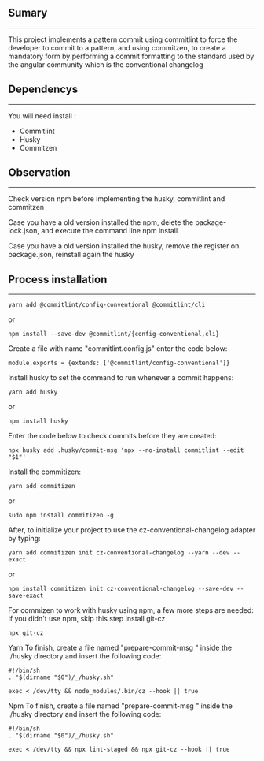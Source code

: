 ## Sumary

------

This project implements a pattern commit using commitlint to force the developer to commit to a pattern, and using commitzen, to create a mandatory form by performing a commit formatting to the standard used by the angular community which is the conventional changelog 

## Dependencys

------

You will need install :

- Commitlint
- Husky
- Commitzen

## Observation

------
Check version npm before implementing the husky, commitlint and commitzen

Case you have a old version installed the npm, delete the  package-lock.json, and execute the command line npm install  

Case you have a old version installed the husky, remove the register on package.json, reinstall again the husky

## Process installation

------

```
yarn add @commitlint/config-conventional @commitlint/cli
```

or

```
npm install --save-dev @commitlint/{config-conventional,cli}
```

Create a file with name "commitlint.config.js" enter the code below:

`module.exports = {extends: ['@commitlint/config-conventional']}`

Install husky to set the command to run whenever a commit happens:

```
yarn add husky
```

or 

```
npm install husky
```

Enter the code below to check commits before they are created:

```
npx husky add .husky/commit-msg 'npx --no-install commitlint --edit "$1"'
```

Install the commitizen:

```
yarn add commitizen
```

or 

```
sudo npm install commitizen -g
```

After, to initialize your project to use the cz-conventional-changelog adapter by typing:

```
yarn add commitizen init cz-conventional-changelog --yarn --dev --exact
```

or 

```
npm install commitizen init cz-conventional-changelog --save-dev --save-exact
```
For commizen to work with husky using npm, a few more steps are needed:
If you didn't use npm, skip this step
Install git-cz
```
npx git-cz
```

Yarn
To finish, create a file named "prepare-commit-msg " inside the ./husky directory and insert the following code:

```
#!/bin/sh
. "$(dirname "$0")/_/husky.sh"

exec < /dev/tty && node_modules/.bin/cz --hook || true
```
Npm
To finish, create a file named "prepare-commit-msg " inside the ./husky directory and insert the following code:

```
#!/bin/sh
. "$(dirname "$0")/_/husky.sh"

exec < /dev/tty && npx lint-staged && npx git-cz --hook || true
```

